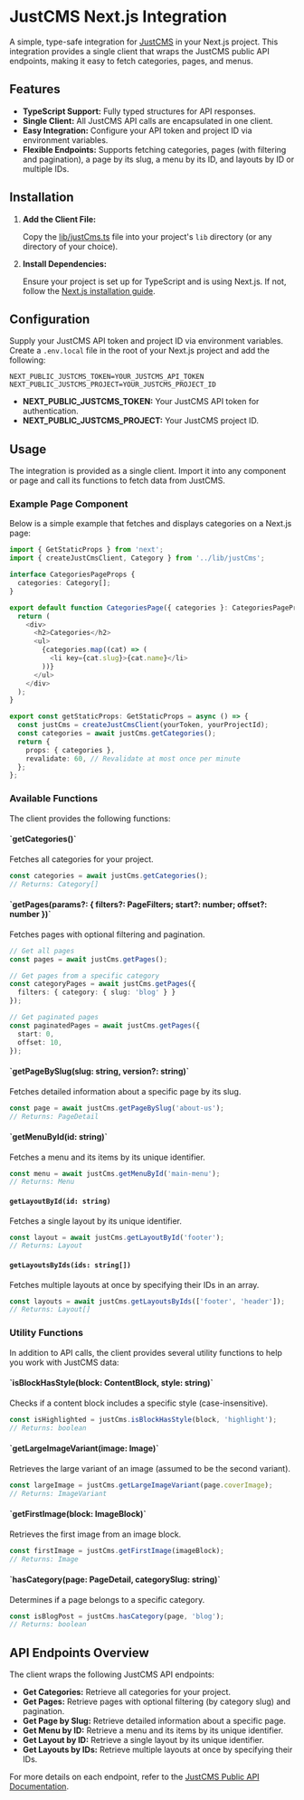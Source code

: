# JustCMS Next.js Integration

A simple, type-safe integration for [JustCMS](https://justcms.co) in your Next.js project. This integration provides a single client that wraps the JustCMS public API endpoints, making it easy to fetch categories, pages, and menus.

## Features

- **TypeScript Support:** Fully typed structures for API responses.
- **Single Client:** All JustCMS API calls are encapsulated in one client.
- **Easy Integration:** Configure your API token and project ID via environment variables.
- **Flexible Endpoints:** Supports fetching categories, pages (with filtering and pagination), a page by its slug, a menu by its ID, and layouts by ID or multiple IDs.

## Installation

1. **Add the Client File:**

   Copy the [lib/justCms.ts](./lib/justCms.ts) file into your project's `lib` directory (or any directory of your choice).

2. **Install Dependencies:**

   Ensure your project is set up for TypeScript and is using Next.js. If not, follow the [Next.js installation guide](https://nextjs.org/docs).

## Configuration

Supply your JustCMS API token and project ID via environment variables. Create a `.env.local` file in the root of your Next.js project and add the following:

```env
NEXT_PUBLIC_JUSTCMS_TOKEN=YOUR_JUSTCMS_API_TOKEN
NEXT_PUBLIC_JUSTCMS_PROJECT=YOUR_JUSTCMS_PROJECT_ID
```

- **NEXT_PUBLIC_JUSTCMS_TOKEN:** Your JustCMS API token for authentication.
- **NEXT_PUBLIC_JUSTCMS_PROJECT:** Your JustCMS project ID.

## Usage

The integration is provided as a single client. Import it into any component or page and call its functions to fetch data from JustCMS.

### Example Page Component

Below is a simple example that fetches and displays categories on a Next.js page:

```typescript
import { GetStaticProps } from 'next';
import { createJustCmsClient, Category } from '../lib/justCms';

interface CategoriesPageProps {
  categories: Category[];
}

export default function CategoriesPage({ categories }: CategoriesPageProps) {
  return (
    <div>
      <h2>Categories</h2>
      <ul>
        {categories.map((cat) => (
          <li key={cat.slug}>{cat.name}</li>
        ))}
      </ul>
    </div>
  );
}

export const getStaticProps: GetStaticProps = async () => {
  const justCms = createJustCmsClient(yourToken, yourProjectId);
  const categories = await justCms.getCategories();
  return {
    props: { categories },
    revalidate: 60, // Revalidate at most once per minute
  };
};
```

### Available Functions

The client provides the following functions:

#### \`getCategories()\`

Fetches all categories for your project.

```typescript
const categories = await justCms.getCategories();
// Returns: Category[]
```

#### \`getPages(params?: { filters?: PageFilters; start?: number; offset?: number })\`

Fetches pages with optional filtering and pagination.

```typescript
// Get all pages
const pages = await justCms.getPages();

// Get pages from a specific category
const categoryPages = await justCms.getPages({
  filters: { category: { slug: 'blog' } }
});

// Get paginated pages
const paginatedPages = await justCms.getPages({
  start: 0,
  offset: 10,
});
```

#### \`getPageBySlug(slug: string, version?: string)\`

Fetches detailed information about a specific page by its slug.

```typescript
const page = await justCms.getPageBySlug('about-us');
// Returns: PageDetail
```

#### \`getMenuById(id: string)\`

Fetches a menu and its items by its unique identifier.

```typescript
const menu = await justCms.getMenuById('main-menu');
// Returns: Menu
```

#### `getLayoutById(id: string)`

Fetches a single layout by its unique identifier.

```typescript
const layout = await justCms.getLayoutById('footer');
// Returns: Layout
```

#### `getLayoutsByIds(ids: string[])`

Fetches multiple layouts at once by specifying their IDs in an array.

```typescript
const layouts = await justCms.getLayoutsByIds(['footer', 'header']);
// Returns: Layout[]
```

### Utility Functions

In addition to API calls, the client provides several utility functions to help you work with JustCMS data:

#### \`isBlockHasStyle(block: ContentBlock, style: string)\`

Checks if a content block includes a specific style (case-insensitive).

```typescript
const isHighlighted = justCms.isBlockHasStyle(block, 'highlight');
// Returns: boolean
```

#### \`getLargeImageVariant(image: Image)\`

Retrieves the large variant of an image (assumed to be the second variant).

```typescript
const largeImage = justCms.getLargeImageVariant(page.coverImage);
// Returns: ImageVariant
```

#### \`getFirstImage(block: ImageBlock)\`

Retrieves the first image from an image block.

```typescript
const firstImage = justCms.getFirstImage(imageBlock);
// Returns: Image
```

#### \`hasCategory(page: PageDetail, categorySlug: string)\`

Determines if a page belongs to a specific category.

```typescript
const isBlogPost = justCms.hasCategory(page, 'blog');
// Returns: boolean
```

## API Endpoints Overview

The client wraps the following JustCMS API endpoints:

- **Get Categories:** Retrieve all categories for your project.
- **Get Pages:** Retrieve pages with optional filtering (by category slug) and pagination.
- **Get Page by Slug:** Retrieve detailed information about a specific page.
- **Get Menu by ID:** Retrieve a menu and its items by its unique identifier.
- **Get Layout by ID:** Retrieve a single layout by its unique identifier.
- **Get Layouts by IDs:** Retrieve multiple layouts at once by specifying their IDs.

For more details on each endpoint, refer to the [JustCMS Public API Documentation](https://justcms.co/api).
